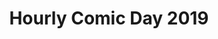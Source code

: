 ---
layout: story
title: Hourly Comic Day 2019
image: /assets/comics/hourlies2019-
imageType: .png
pageNumber: 6
baseurl: /other/hourlies/hourlies2019-
numPages: 6
origin: other/hourlies.html
---